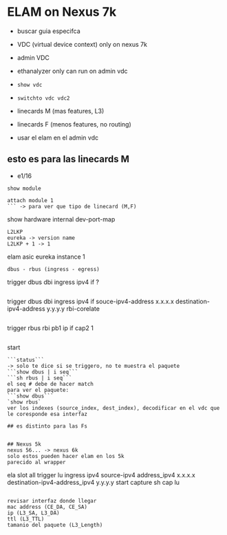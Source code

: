 # ELAM on Nexus 7k
- buscar guia especifca

- VDC (virtual device context) only on nexus 7k
- admin VDC
- ethanalyzer only can run on admin vdc
- `show vdc`
- `switchto vdc vdc2`
- linecards M (mas features, L3)
- linecards F (menos features, no routing)

- usar el elam en el admin vdc

## esto es para las linecards M

- e1/16
```
show module
```
```
attach module 1
``` -> para ver que tipo de linecard (M,F)
```
show hardware internal dev-port-map
```
L2LKP
eureka -> version name
L2LKP + 1 -> 1
```
elam asic eureka instance 1
```
dbus - rbus (ingress - egress)
```
trigger dbus dbi ingress ipv4 if ?
```
```
trigger dbus dbi ingress ipv4 if souce-ipv4-address x.x.x.x destination-ipv4-address y.y.y.y rbi-corelate
```
```
trigger rbus rbi pb1 ip if cap2 1
``` -> este comando no cambia
```
start
```
```status``` 
-> solo te dice si se triggero, no te muestra el paquete
```show dbus | i seq```
```sh rbus | i seq```
el seq # debe de hacer match
para ver el paquete:
```show dbus```
`show rbus`
ver los indexes (source_index, dest_index), decodificar en el vdc que le coresponde esa interfaz

## es distinto para las Fs


## Nexus 5k
nexus 56... -> nexus 6k
solo estos pueden hacer elam en los 5k
parecido al wrapper

```
ela slot all
trigger lu ingress ipv4 source-ipv4 address_ipv4 x.x.x.x destination-ipv4-address_ipv4 y.y.y.y
start capture
sh cap lu
```

revisar interfaz donde llegar
mac address (CE_DA, CE_SA)
ip (L3_SA, L3_DA)
ttl (L3_TTL)
tamanio del paquete (L3_Length)


